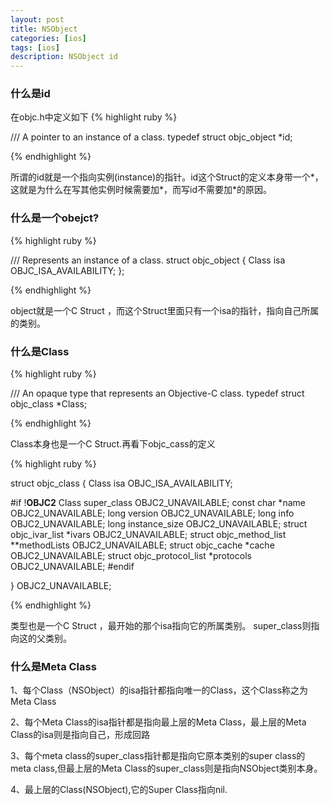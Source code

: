 ```yaml
---
layout: post
title: NSObject
categories: [ios]
tags: [ios]
description: NSObject id
---
```


<h3>什么是id</h3>

在objc.h中定义如下
{% highlight ruby %}

/// A pointer to an instance of a class.
typedef struct objc_object *id;

{% endhighlight %}

<p>
所谓的id就是一个指向实例(instance)的指针。id这个Struct的定义本身带一个*，这就是为什么在写其他实例时候需要加*，而写id不需要加*的原因。
</p>

<h3>
什么是一个obejct?
</h3>

{% highlight ruby %}

/// Represents an instance of a class.
struct objc_object {
    Class isa  OBJC_ISA_AVAILABILITY;
};

{% endhighlight %}

<p>
object就是一个C Struct ，而这个Struct里面只有一个isa的指针，指向自己所属的类别。
</p>

<h3>
什么是Class
</h3>

{% highlight ruby %}

/// An opaque type that represents an Objective-C class.
typedef struct objc_class *Class;

{% endhighlight %}

<p>
Class本身也是一个C Struct.再看下objc_cass的定义
</p>

{% highlight ruby %}

struct objc_class {
    Class isa  OBJC_ISA_AVAILABILITY;

#if !__OBJC2__
    Class super_class                                        OBJC2_UNAVAILABLE;
    const char *name                                         OBJC2_UNAVAILABLE;
    long version                                             OBJC2_UNAVAILABLE;
    long info                                                OBJC2_UNAVAILABLE;
    long instance_size                                       OBJC2_UNAVAILABLE;
    struct objc_ivar_list *ivars                             OBJC2_UNAVAILABLE;
    struct objc_method_list **methodLists                    OBJC2_UNAVAILABLE;
    struct objc_cache *cache                                 OBJC2_UNAVAILABLE;
    struct objc_protocol_list *protocols                     OBJC2_UNAVAILABLE;
#endif

} OBJC2_UNAVAILABLE;

{% endhighlight %}

<p>
类型也是一个C Struct ，最开始的那个isa指向它的所属类别。
super_class则指向这的父类别。  
</p>

<h3>什么是Meta Class</h3>


1、每个Class（NSObject）的isa指针都指向唯一的Class，这个Class称之为Meta Class

2、每个Meta Class的isa指针都是指向最上层的Meta Class，最上层的Meta Class的isa则是指向自己，形成回路

3、每个meta class的super_class指针都是指向它原本类别的super class的meta class,但最上层的Meta Class的super_class则是指向NSObject类别本身。

4、最上层的Class(NSObject),它的Super Class指向nil.








